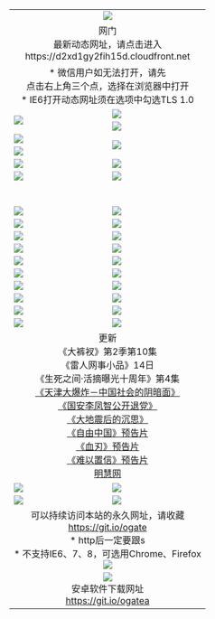 ﻿<table>
  <tr></tr>
  <tr><td colspan=2 align=center><img src="https://cloud.githubusercontent.com/assets/11880933/13434984/f430fae2-e012-11e5-814f-c2df1e82b247.jpg" /></td></tr>
  <tr><td colspan=2 align=center>网门<br>最新动态网址，请点击进入
<br>https://d2xd1gy2fih15d.cloudfront.net
    </td>
  </tr>
  <tr>
    <td colspan=2 align=center>* 微信用户如无法打开，请先<br>点击右上角三个点，选择在浏览器中打开
    <br>* IE6打开动态网址须在选项中勾选TLS 1.0</td>
  </tr>
  <tr>
    <td rowspan=2><a href="https://d2xd1gy2fih15d.cloudfront.net/ogUP.aspx?name=11DKC.mp4&list=11DKC" target="_blank"><img src="https://d2xd1gy2fih15d.cloudfront.net/Up/11DKC1.jpg" /></a></td> 
    <td><div><a href="https://d2xd1gy2fih15d.cloudfront.net/ogUP.aspx?name=LRWS.mp4&list=LRWS" target="_blank"><img src="https://d2xd1gy2fih15d.cloudfront.net/Up/LRWS.jpg" /></a></td>
   </tr>
  <tr>
    <td><a href="https://d2xd1gy2fih15d.cloudfront.net/ogNiceVedio.aspx" target="_blank"><img src="https://d2xd1gy2fih15d.cloudfront.net/Up/11TGKDY.jpg" /></a></td>
  </tr>
  <tr>
    <td><a href="https://d2xd1gy2fih15d.cloudfront.net/ogUP.aspx?name=JQR.mp4&count=2" target="_blank"><img src="https://d2xd1gy2fih15d.cloudfront.net/Up/JQR.jpg" /></a></td>   
    <td rowspan=2><a href="https://d2xd1gy2fih15d.cloudfront.net/ogUP.aspx?name=JP.mp4&count=9" target="_blank"><img src="https://d2xd1gy2fih15d.cloudfront.net/Up/JP.jpg" /></td>
  </tr>
  <tr>
    <td><a href="https://d2xd1gy2fih15d.cloudfront.net/ogUP.aspx?name=WH.mp4" target="_blank"><img src="https://d2xd1gy2fih15d.cloudfront.net/Up/WH.jpg" /></a></td>
  </tr>
  <tr>
    <td><a href="https://d2xd1gy2fih15d.cloudfront.net/ogUP.aspx?name=SSZJ.mp4&list=SSZJ" target="_blank"><img src="https://d2xd1gy2fih15d.cloudfront.net/Up/SSZJ.jpg" /></a></td>
    <td><a href="https://d2xd1gy2fih15d.cloudfront.net/ogUP.aspx?name=1XQK.mp4&count=13" target="_blank"><img src="https://d2xd1gy2fih15d.cloudfront.net/Up/1XQK.jpg" /></a</td>
  </tr>
  <tr>
    <td><a href="https://d2xd1gy2fih15d.cloudfront.net/ogUP.aspx?name=ZY.mp4&count=2015:16" target="_blank"><img src="https://d2xd1gy2fih15d.cloudfront.net/Up/ZY.jpg" /></a</td>
    <td><a href="https://d2xd1gy2fih15d.cloudfront.net/ogUP.aspx?name=XTFY.mp4&count=B:2,A:24" target="_blank"><img src="https://d2xd1gy2fih15d.cloudfront.net/Up/XTFY.jpg" /></a></td>
  </tr>
  <!--tr>
    <td><a href="https://d2xd1gy2fih15d.cloudfront.net/ogUP.aspx?name=1LYF.mp4&count=2" target="_blank"><img src="https://cloud.githubusercontent.com/assets/11880933/13720279/6f16eb48-e83f-11e5-9556-90e9d1e24d09.jpg" /></a></td>
    <td><a href="https://d2xd1gy2fih15d.cloudfront.net/ogUP.aspx?name=1ZGC.mp4&count=6" target="_blank"><img src="https://cloud.githubusercontent.com/assets/11880933/13720281/7e0c9044-e83f-11e5-915d-d63d593fef21.jpg" /></a></td>
  </tr>
  <tr>
    <td><a href="https://d2xd1gy2fih15d.cloudfront.net/ogUP.aspx?name=1ZKM.mp4&count=3&current=3" target="_blank"><img src="https://cloud.githubusercontent.com/assets/11880933/13720283/858f1954-e83f-11e5-800b-94708d4ce09e.jpg" /></a></td>  
    <td><a href="https://d2xd1gy2fih15d.cloudfront.net/ogUP.aspx?name=1WWY.mp4&count=6&current=6" target="_blank"><img src="https://cloud.githubusercontent.com/assets/11880933/13720286/8fb0ffa6-e83f-11e5-8873-bfd1abd9ad97.jpg" /></a></td>
  </tr>
  <tr>
    <td><a href="https://d2xd1gy2fih15d.cloudfront.net/ogUP.aspx?name=10JGY.mp4&count=3" target="_blank"><img src="https://cloud.githubusercontent.com/assets/11880933/13720287/99e41986-e83f-11e5-9be2-70cc7ff44cf6.jpg" /></a></td>
    <td><a href="https://d2xd1gy2fih15d.cloudfront.net/ogUP.aspx?name=10CYS.mp4&count=2" target="_blank"><img src="https://cloud.githubusercontent.com/assets/11880933/13720292/a531a128-e83f-11e5-88ec-42f8d394e971.jpg" /></a></td>
  </tr-->
  <tr height="40">
  </tr>
  <tr>
    <td><a href="https://d2xd1gy2fih15d.cloudfront.net/ogUP.aspx?name=4SQQ.mp4&list=4SQQ" target="_blank"><img src="https://d2xd1gy2fih15d.cloudfront.net/Up/4SQQ0.jpg"/></a></td>
    <td><a href="https://d2xd1gy2fih15d.cloudfront.net/ogUP.aspx?name=4SHQ.mp4&list=4SHQ" target="_blank"><img src="https://d2xd1gy2fih15d.cloudfront.net/Up/4SHQ0.jpg"/></a></td>
  </tr>
  <tr>
    <td><a href="https://d2xd1gy2fih15d.cloudfront.net/ogUP.aspx?name=4SZG.mp4&list=4SZG" target="_blank"><img src="https://d2xd1gy2fih15d.cloudfront.net/Up/4SZG0.jpg"/></a></td>
    <td><a href="https://d2xd1gy2fih15d.cloudfront.net/ogUP.aspx?name=4SDJ.mp4&list=4SDJ" target="_blank"><img src="https://d2xd1gy2fih15d.cloudfront.net/Up/4SDJ0.jpg"/></a></td>
  </tr>
  <tr>
    <td><a href="https://d2xd1gy2fih15d.cloudfront.net/ogUP.aspx?name=4SGX.mp4&list=4SGX" target="_blank"><img src="https://d2xd1gy2fih15d.cloudfront.net/Up/4SGX0.jpg"/></a></td>
    <td><a href="https://d2xd1gy2fih15d.cloudfront.net/ogUP.aspx?name=4SHD.mp4&list=4SHD" target="_blank"><img src="https://d2xd1gy2fih15d.cloudfront.net/Up/4SHD0.jpg"/></a></td>
  </tr>
  <tr>
    <td><a href="https://d2xd1gy2fih15d.cloudfront.net/ogUP.aspx?name=4CTX.mp4&list=4CTX" target="_blank"><img src="https://d2xd1gy2fih15d.cloudfront.net/Up/4CTX0.jpg"/></a></td>
    <td><a href="https://d2xd1gy2fih15d.cloudfront.net/ogUP.aspx?name=4CWZ.mp4&list=4CWZ" target="_blank"><img src="https://d2xd1gy2fih15d.cloudfront.net/Up/4CWZ0.jpg"/></a></td>
  </tr>
  <tr>
    <td><a href="https://d2xd1gy2fih15d.cloudfront.net/onUP.aspx?name=https://d1qhweuvr3wm0g.cloudfront.net/" target="_blank"><img src="https://d2xd1gy2fih15d.cloudfront.net/Up/0DTW.jpg"/></a></td>
    <td><a href="https://d2xd1gy2fih15d.cloudfront.net/onUP.aspx?name=https://d240ns8up8earz.cloudfront.net/acenter/" target="_blank"><img src="https://d2xd1gy2fih15d.cloudfront.net/Up/0TDW.jpg" /></a></td>
  </tr>
  <tr>
    <td><a href="https://d2xd1gy2fih15d.cloudfront.net/onUP.aspx?name=https://d4508d6vomz2p.cloudfront.net/gb/nsc413.htm" target="_blank"><img src="https://d2xd1gy2fih15d.cloudfront.net/Up/0DJY.jpg" /></a></td>
    <td><a href="https://d2xd1gy2fih15d.cloudfront.net/onUP.aspx?name=https://d3bxwq7vzudb5l.cloudfront.net/xtr/gb/prog204.html" target="_blank"><img src="https://d2xd1gy2fih15d.cloudfront.net/Up/0XTR.jpg" /></a></td>
  </tr>
  <tr>
    <td><a href="https://d2xd1gy2fih15d.cloudfront.net/onUP.aspx?name=https://d3aj00iefsmfgc.cloudfront.net/" target="_blank"><img src="https://d2xd1gy2fih15d.cloudfront.net/Up/0MHW.jpg" /></a></td>
    <td><a href="https://d2xd1gy2fih15d.cloudfront.net/onUP.aspx?name=https://d1sbg9daat0zu5.cloudfront.net/" target="_blank"><img src="https://d2xd1gy2fih15d.cloudfront.net/Up/0ZJW.jpg" /></a></td>
  </tr>
  <tr>
    <td><a href="https://d2xd1gy2fih15d.cloudfront.net/ogUP.aspx?name=0FG.zip" target="_blank"><img src="https://d2xd1gy2fih15d.cloudfront.net/Up/0FG.jpg" /></a></td>
    <td><a href="https://d2xd1gy2fih15d.cloudfront.net/ogUP.aspx?name=0FGA.apk" target="_blank"><img src="https://d2xd1gy2fih15d.cloudfront.net/Up/0FGA.jpg" /></a></td>
  </tr>
  <tr>
    <td><a href="https://d2xd1gy2fih15d.cloudfront.net/ogUP.aspx?name=0U.zip" target="_blank"><img src="https://d2xd1gy2fih15d.cloudfront.net/Up/0U.jpg" /></a></td>
    <td><a href="https://d2xd1gy2fih15d.cloudfront.net/ogUP.aspx?name=0UA.apk" target="_blank"><img src="https://d2xd1gy2fih15d.cloudfront.net/Up/0UA.jpg" /></a></td>
  </tr>
  <tr>
    <td><a href="https://d2xd1gy2fih15d.cloudfront.net/ogUP.aspx?name=0iPPOTV.zip" target="_blank"><img src="https://d2xd1gy2fih15d.cloudfront.net/Up/0iPPOTV.jpg" /></a></td>
    <td><a href="https://d2xd1gy2fih15d.cloudfront.net/ogUP.aspx?name=0iNTD.apk" target="_blank"><img src="https://d2xd1gy2fih15d.cloudfront.net/Up/0iNTD.jpg" /></a></td>
  </tr>
  <tr>
    <td colspan=2 align=center>更新<br>
      《大裤衩》第2季第10集<br>
      《雷人网事小品》14日<br>
      《生死之间·活摘曝光十周年》第4集</a><br>
      <a href="https://d2xd1gy2fih15d.cloudfront.net/ogUP.aspx?name=4TJDBZ.mp4" target="_blank">《天津大爆炸－中国社会的阴暗面》</a><br>
      <a href="https://d2xd1gy2fih15d.cloudfront.net/ogUP.aspx?name=4LFZ.mp4" target="_blank">《国安李凤智公开退党》</a><br>
      <a href="https://d2xd1gy2fih15d.cloudfront.net/ogUP.aspx?name=4DDZHDCS.mp4" target="_blank">《大地震后的沉思》</a><br>
      <a href="https://d2xd1gy2fih15d.cloudfront.net/ogUP.aspx?name=11ZYZG0.mp4" target="_blank">《自由中国》预告片</a><br>
      <a href="https://d2xd1gy2fih15d.cloudfront.net/ogUP.aspx?name=11XR.mp4" target="_blank">《血刃》预告片</a><br>
      <a href="https://d2xd1gy2fih15d.cloudfront.net/ogUP.aspx?name=11NYZX.mp4&count=2" target="_blank">《难以置信》预告片</a><br>
      <a href="https://d2xd1gy2fih15d.cloudfront.net/onUP.aspx?name=https://www.minghui.org/" target="_blank">明慧网</a></td>
    </td>
  </tr>
  <tr>
    <td><a href="https://d2xd1gy2fih15d.cloudfront.net/ogNice.aspx" target="_blank"><img src="https://cloud.githubusercontent.com/assets/11880933/13720378/f84bb392-e841-11e5-8739-815049dd6ff8.jpg" /></a></td>
    <td><a href="https://d2xd1gy2fih15d.cloudfront.net/onCO.aspx?ob=600%E4%BA%8B%E7%89%A9&op=%E5%A2%9E%E5%88%A0%E6%94%B9&args=WH1~%23%E7%B1%BB%E5%9E%8B6%E6%96%B0%E9%97%BB%7c%23%E7%B1%BB%E5%9E%8B6%E8%AF%84%E8%AE%BA&mode=" target="_blank"><img src="https://cloud.githubusercontent.com/assets/11880933/13720380/04d76a16-e842-11e5-8833-e627daa88802.jpg" /></a></td> 
  </tr>
  <tr>
    <td><a href="https://d2xd1gy2fih15d.cloudfront.net/ogDY.aspx" target="_blank"><img src="https://cloud.githubusercontent.com/assets/11880933/13720384/11817090-e842-11e5-9571-7dc2f1af9f42.jpg" /></a></td>
    <td><a href="https://d2xd1gy2fih15d.cloudfront.net/ogST.aspx" target="_blank"><img src="https://cloud.githubusercontent.com/assets/11880933/13720385/1467ea3c-e842-11e5-86df-c96c9a556aaf.jpg" /></a></td> 
  </tr>
  <!--tr>
    <td colspan=2 align=center>
      <微信可扫描以下临时二维码<br/>https://bit.ly/1mBQHW8<br/><a href="https://d2xd1gy2fih15d.cloudfront.net/Up/0WMGDL3.png" target="_blank"><img src="https://d2xd1gy2fih15d.cloudfront.net/Up/0WMGD3.png"/></a>
  </tr-->
  <tr>
    <td colspan=2 align=center>可以持续访问本站的永久网址，请收藏<br/><a href="https://git.io/ogate" target="_blank">https://git.io/ogate</a><br/>* http后一定要跟s<br/>* 不支持IE6、7、8，可选用Chrome、Firefox<br/><a href="https://d2xd1gy2fih15d.cloudfront.net/Up/0WMGDL2.png" target="_blank"><img src="https://d2xd1gy2fih15d.cloudfront.net/Up/0WMGD2.png"/></a></td>
  </tr>
  <tr>
    <td colspan=2 align=center><a href="https://d2xd1gy2fih15d.cloudfront.net/ogUP.aspx?name=0oGate.apk" target="_blank"><img src="https://cloud.githubusercontent.com/assets/11880933/13720399/75e143ee-e842-11e5-9f0a-1421f423c80f.jpg" /></a><br>安卓软件下载网址<br><a href="https://git.io/ogatea">https://git.io/ogatea</a></td>
  </tr>
  <!--tr>
    <td colspan=2 align=center>可能失效的动态网址
    </td>
  </tr-->
</table>
